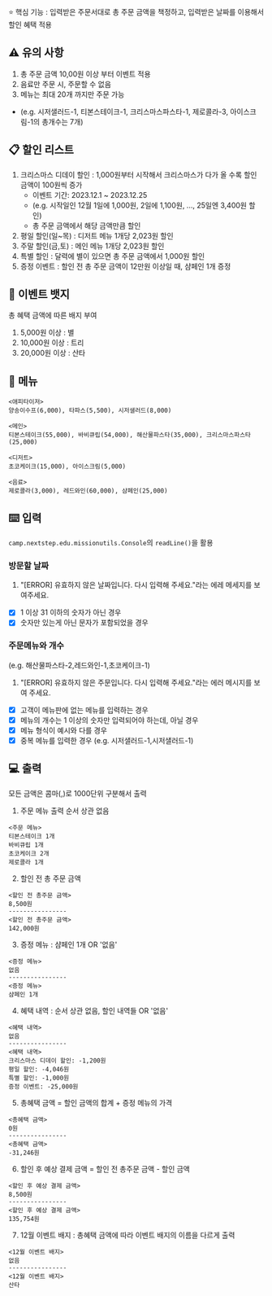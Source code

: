 
⭐️ 핵심 기능 : 입력받은 주문서대로 총 주문 금액을 책정하고, 입력받은 날짜를 이용해서 할인 혜택 적용

## ⚠️ 유의 사항

1. 총 주문 금액 10,00원 이상 부터 이벤트 적용
2. 음료만 주문 시, 주문할 수 없음
3. 메뉴는 최대 20개 까지만 주문 가능
 - (e.g. 시저샐러드-1, 티본스테이크-1, 크리스마스파스타-1, 제로콜라-3, 아이스크림-1의 총개수는 7개)

## 📋 할인 리스트

1. 크리스마스 디데이 할인 : 1,000원부터 시작해서 크리스마스가 다가 올 수록 할인 금액이 100원씩 증가
   - 이벤트 기간: 2023.12.1 ~ 2023.12.25
   - (e.g. 시작일인 12월 1일에 1,000원, 2일에 1,100원, ..., 25일엔 3,400원 할인)
   - 총 주문 금액에서 해당 금액만큼 할인
2. 평일 할인(일~목) :  디저트 메뉴 1개당 2,023원 할인
3. 주말 할인(금,토) : 메인 메뉴 1개당 2,023원 할인
4. 특별 할인 : 달력에 별이 있으면 총 주문 금액에서 1,000원 할인
5. 증정 이벤트 : 할인 전 총 주문 금액이 12만원 이상일 때, 샴페인 1개 증정

## 📛 이벤트 뱃지

총 혜택 금액에 따른 배지 부여

1. 5,000원 이상 : 별
2. 10,000원 이상 : 트리
3. 20,000원 이상 : 산타

## 🍝 메뉴 
```text
<애피타이저>
양송이수프(6,000), 타파스(5,500), 시저샐러드(8,000)

<메인>
티본스테이크(55,000), 바비큐립(54,000), 해산물파스타(35,000), 크리스마스파스타(25,000)

<디저트>
초코케이크(15,000), 아이스크림(5,000)

<음료>
제로콜라(3,000), 레드와인(60,000), 샴페인(25,000)
```

## ⌨️ 입력
`camp.nextstep.edu.missionutils.Console`의 `readLine()`을 활용

### 방문할 날짜

1. "[ERROR] 유효하지 않은 날짜입니다. 다시 입력해 주세요."라는 에레 메세지를 보여주세요.
 - [x] 1 이상 31 이하의 숫자가 아닌 경우
 - [x] 숫자만 있는게 아닌 문자가 포함되었을 경우

### 주문메뉴와 개수 

(e.g. 해산물파스타-2,레드와인-1,초코케이크-1)

1.  "[ERROR] 유효하지 않은 주문입니다. 다시 입력해 주세요."라는 에러 메시지를 보여 주세요.
 - [x] 고객이 메뉴판에 없는 메뉴를 입력하는 경우
 - [x] 메뉴의 개수는 1 이상의 숫자만 입력되어야 하는데, 아닐 경우
 - [x] 메뉴 형식이 예시와 다를 경우
 - [x] 중복 메뉴를 입력한 경우 (e.g. 시저샐러드-1,시저샐러드-1)

## 💻 출력
모든 금액은 콤마(,)로 1000단위 구분해서 출력
1. 주문 메뉴 출력 순서 상관 없음
```text
<주문 메뉴>
티본스테이크 1개
바비큐립 1개
초코케이크 2개
제로콜라 1개
```
2. 할인 전 총 주문 금액
```text
<할인 전 총주문 금액>
8,500원
----------------
<할인 전 총주문 금액>
142,000원
```
3. 증정 메뉴 : 샴페인 1개 OR '없음'
```text
<증정 메뉴>
없음
----------------
<증정 메뉴>
샴페인 1개
```
4. 혜택 내역 : 순서 상관 없음, 할인 내역들 OR '없음'
```text
<혜택 내역>
없음
----------------
<혜택 내역>
크리스마스 디데이 할인: -1,200원
평일 할인: -4,046원
특별 할인: -1,000원
증정 이벤트: -25,000원
```
5. 총혜택 금액 = 할인 금액의 합계 + 증정 메뉴의 가격
```text
<총혜택 금액>
0원
----------------
<총혜택 금액>
-31,246원
```
6. 할인 후 예상 결제 금액 = 할인 전 총주문 금액 - 할인 금액
```text
<할인 후 예상 결제 금액>
8,500원
----------------
<할인 후 예상 결제 금액>
135,754원
```
7. 12월 이벤트 배지 : 총혜택 금액에 따라 이벤트 배지의 이름을 다르게 출력
```text
<12월 이벤트 배지>
없음
----------------
<12월 이벤트 배지>
산타
```